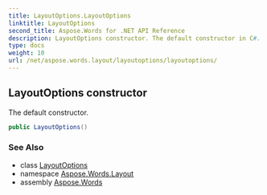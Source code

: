 ```yaml
---
title: LayoutOptions.LayoutOptions
linktitle: LayoutOptions
second_title: Aspose.Words for .NET API Reference
description: LayoutOptions constructor. The default constructor in C#.
type: docs
weight: 10
url: /net/aspose.words.layout/layoutoptions/layoutoptions/
---
```

## LayoutOptions constructor

The default constructor.

```csharp
public LayoutOptions()
```

### See Also

* class [LayoutOptions](../)
* namespace [Aspose.Words.Layout](../../layoutoptions/)
* assembly [Aspose.Words](../../../)
